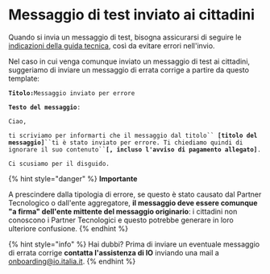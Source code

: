 # Messaggio di test inviato ai cittadini

Quando si invia un messaggio di test, bisogna assicurarsi di seguire le [indicazioni della guida tecnica](https://docs.pagopa.it/io-guida-tecnica/funzionalita/inviare-un-messaggio), così da evitare errori nell'invio.

Nel caso in cui venga comunque inviato un messaggio di test ai cittadini, suggeriamo di inviare un messaggio di errata corrige a partire da questo template:

**`Titolo:`**`Messaggio inviato per errore`

**`Testo del messaggio`**`:`

`Ciao,`

`ti scriviamo per informarti che il messaggio dal titolo`` `**`[titolo del messaggio]`**` ``ti è stato inviato per errore. Ti chiediamo quindi di ignorare il suo contenuto`` `**`[, incluso l'avviso di pagamento allegato]`**`.`

`Ci scusiamo per il disguido.`

{% hint style="danger" %}
**Importante**

A prescindere dalla tipologia di errore, se questo è stato causato dal Partner Tecnologico  o dall'ente aggregatore, **il messaggio deve essere comunque "a firma" dell'ente mittente del messaggio originario**: i cittadini non conoscono i Partner Tecnologici e questo potrebbe generare in loro ulteriore confusione. &#x20;
{% endhint %}

{% hint style="info" %}
Hai dubbi? Prima di inviare un eventuale messaggio di errata corrige **contatta l'assistenza di IO** inviando una mail a [onboarding@io.italia.it](mailto:onboarding@io.italia.it).&#x20;
{% endhint %}
